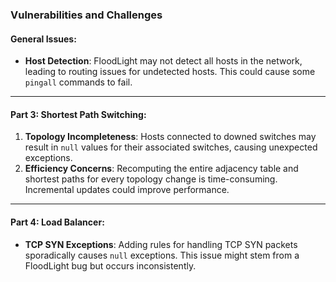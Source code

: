 ### **Vulnerabilities and Challenges**

#### **General Issues**:
- **Host Detection**: FloodLight may not detect all hosts in the network, leading to routing issues for undetected hosts. This could cause some `pingall` commands to fail.

---

#### **Part 3: Shortest Path Switching**:
1. **Topology Incompleteness**: Hosts connected to downed switches may result in `null` values for their associated switches, causing unexpected exceptions.
2. **Efficiency Concerns**: Recomputing the entire adjacency table and shortest paths for every topology change is time-consuming. Incremental updates could improve performance.

---

#### **Part 4: Load Balancer**:
- **TCP SYN Exceptions**: Adding rules for handling TCP SYN packets sporadically causes `null` exceptions. This issue might stem from a FloodLight bug but occurs inconsistently.
